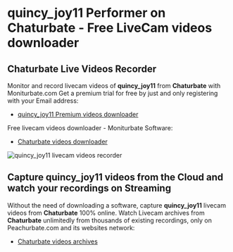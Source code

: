 # quincy_joy11 Performer on Chaturbate - Free LiveCam videos downloader

## Chaturbate Live Videos Recorder

Monitor and record livecam videos of **quincy_joy11** from **Chaturbate** with Moniturbate.com
Get a premium trial for free by just and only registering with your Email address:
* [quincy_joy11 Premium videos downloader](https://moniturbate.com/request-demo-licence-key.html)

Free livecam videos downloader - Moniturbate Software:
* [Chaturbate videos downloader](https://moniturbate.com/moniturbate-download-software.html)

![quincy_joy11 livecam videos recorder](https://peachurnet.com/templates/moniturbate-software.png)


## Capture quincy_joy11 videos from the Cloud and watch your recordings on Streaming

Without the need of downloading a software, capture **quincy_joy11** livecam videos from **Chaturbate** 100% online.
Watch Livecam archives from **Chaturbate** unlimitedly from thousands of existing recordings, only on Peachurbate.com and its websites network:
* [Chaturbate videos archives](https://peachurnet.com/)